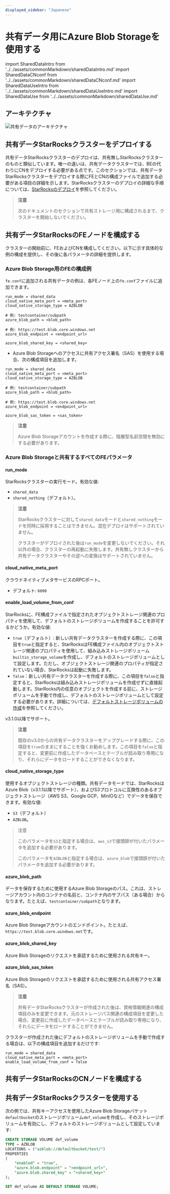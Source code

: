 ```yaml
---
displayed_sidebar: "Japanese"
---
```


# 共有データ用にAzure Blob Storageを使用する

import SharedDataIntro from '../../assets/commonMarkdown/sharedDataIntro.md'
import SharedDataCNconf from '../../assets/commonMarkdown/sharedDataCNconf.md'
import SharedDataUseIntro from '../../assets/commonMarkdown/sharedDataUseIntro.md'
import SharedDataUse from '../../assets/commonMarkdown/sharedDataUse.md'

<SharedDataIntro />

## アーキテクチャ

![共有データのアーキテクチャ](../../assets/share_data_arch.png)

## 共有データStarRocksクラスターをデプロイする

共有データStarRocksクラスターのデプロイは、共有無しStarRocksクラスターのものと類似しています。唯一の違いは、共有データクラスターでは、BEの代わりにCNをデプロイする必要がある点です。このセクションでは、共有データStarRocksクラスターをデプロイする際にFEとCNの構成ファイルで追加する必要がある項目の詳細を示します。StarRocksクラスターのデプロイの詳細な手順については、[StarRocksのデプロイ](../../deployment/deploy_manually.md)を参照してください。

> **注意**
>
> 次のドキュメントのセクションで共有ストレージ用に構成されるまで、クラスターを開始しないでください。

## 共有データStarRocksのFEノードを構成する

クラスターの開始前に、FEおよびCNを構成してください。以下に示す具体的な例の構成を提供し、その後に各パラメータの詳細を提供します。

### Azure Blob Storage用のFEの構成例

`fe.conf`に追加される共有データの例は、各FEノード上の`fe.conf`ファイルに追加できます。

```Properties
run_mode = shared_data
cloud_native_meta_port = <meta_port>
cloud_native_storage_type = AZBLOB

# 例: testcontainer/subpath
azure_blob_path = <blob_path>

# 例: https://test.blob.core.windows.net
azure_blob_endpoint = <endpoint_url>

azure_blob_shared_key = <shared_key>
```

- Azure Blob Storageへのアクセスに共有アクセス署名（SAS）を使用する場合、次の構成項目を追加します。

```Properties
run_mode = shared_data
cloud_native_meta_port = <meta_port>
cloud_native_storage_type = AZBLOB

# 例: testcontainer/subpath
azure_blob_path = <blob_path>

# 例: https://test.blob.core.windows.net
azure_blob_endpoint = <endpoint_url>

azure_blob_sas_token = <sas_token>
```

> **注意**
>
> Azure Blob Storageアカウントを作成する際に、階層型名前空間を無効にする必要があります。

### Azure Blob Storageと共有するすべてのFEパラメータ

#### run_mode

StarRocksクラスターの実行モード。有効な値:

- `shared_data`
- `shared_nothing`（デフォルト）。

> **注意**
>
> StarRocksクラスターに対して`shared_data`モードと`shared_nothing`モードを同時に採用することはできません。混在デプロイはサポートされていません。
>
> クラスターがデプロイされた後は`run_mode`を変更しないでください。それ以外の場合、クラスターの再起動に失敗します。共有無しクラスターから共有データクラスターやその逆への変換はサポートされていません。

#### cloud_native_meta_port

クラウドネイティブメタサービスのRPCポート。

- デフォルト: `6090`

#### enable_load_volume_from_conf

StarRocksに、FE構成ファイルで指定されたオブジェクトストレージ関連のプロパティを使用して、デフォルトのストレージボリュームを作成することを許可するかどうか。有効な値:

- `true`（デフォルト）: 新しい共有データクラスターを作成する際に、この項目を`true`と指定すると、StarRocksはFE構成ファイル内のオブジェクトストレージ関連のプロパティを使用して、組み込みストレージボリューム`builtin_storage_volume`を作成し、デフォルトのストレージボリュームとして設定します。ただし、オブジェクトストレージ関連のプロパティが指定されていない場合、StarRocksは起動に失敗します。
- `false`：新しい共有データクラスターを作成する際に、この項目を`false`と指定すると、StarRocksは組み込みストレージボリュームを作成せずに直接起動します。StarRocks内の任意のオブジェクトを作成する前に、ストレージボリュームを手動で作成し、デフォルトのストレージボリュームとして設定する必要があります。詳細については、[デフォルトストレージボリュームの作成](#create-default-storage-volume)を参照してください。

v3.1.0以降でサポート。

> **注意**
>
> 既存のv3.0からの共有データクラスターをアップグレードする際に、この項目を`true`のままにすることを強くお勧めします。この項目を`false`と指定すると、変更前に作成したデータベースとテーブルが読み取り専用になり、それらにデータをロードすることができなくなります。

#### cloud_native_storage_type

使用するオブジェクトストレージの種類。共有データモードでは、StarRocksはAzure Blob（v3.1.1以降でサポート）、およびS3プロトコルに互換性のあるオブジェクトストレージ（AWS S3、Google GCP、MinIOなど）でデータを保存できます。有効な値:

- `S3`（デフォルト）
- `AZBLOB`。

> 注意
>
> このパラメータを`S3`と指定する場合は、`aws_s3`で接頭辞が付いたパラメータを追加する必要があります。
>
> このパラメータを`AZBLOB`と指定する場合は、`azure_blob`で接頭辞が付いたパラメータを追加する必要があります。

#### azure_blob_path

データを保存するために使用するAzure Blob Storageのパス。これは、ストレージアカウント内のコンテナの名前と、コンテナ内のサブパス（ある場合）からなります。たとえば、`testcontainer/subpath`となります。

#### azure_blob_endpoint

Azure Blob Storageアカウントのエンドポイント。たとえば、`https://test.blob.core.windows.net`です。

#### azure_blob_shared_key

Azure Blob Storageのリクエストを承認するために使用される共有キー。

#### azure_blob_sas_token

Azure Blob Storageのリクエストを承認するために使用される共有アクセス署名（SAS）。

> **注意**
>
> 共有データStarRocksクラスターが作成された後は、資格情報関連の構成項目のみを変更できます。元のストレージパス関連の構成項目を変更した場合、変更前に作成したデータベースとテーブルが読み取り専用になり、それらにデータをロードすることができません。

クラスターが作成された後にデフォルトのストレージボリュームを手動で作成する場合は、以下の構成項目を追加するだけです:

```Properties
run_mode = shared_data
cloud_native_meta_port = <meta_port>
enable_load_volume_from_conf = false
```

## 共有データStarRocksのCNノードを構成する

<SharedDataCNconf />

## 共有データStarRocksクラスターを使用する

<SharedDataUseIntro />

次の例では、共有キーアクセスを使用したAzure Blob Storageバケット`defaultbucket`のストレージボリューム`def_volume`を作成し、そのストレージボリュームを有効にし、デフォルトのストレージボリュームとして設定しています:

```SQL
CREATE STORAGE VOLUME def_volume
TYPE = AZBLOB
LOCATIONS = ("azblob://defaultbucket/test/")
PROPERTIES
(
    "enabled" = "true",
    "azure.blob.endpoint" = "<endpoint_url>",
    "azure.blob.shared_key" = "<shared_key>"
);

SET def_volume AS DEFAULT STORAGE VOLUME;
```

<SharedDataUse />